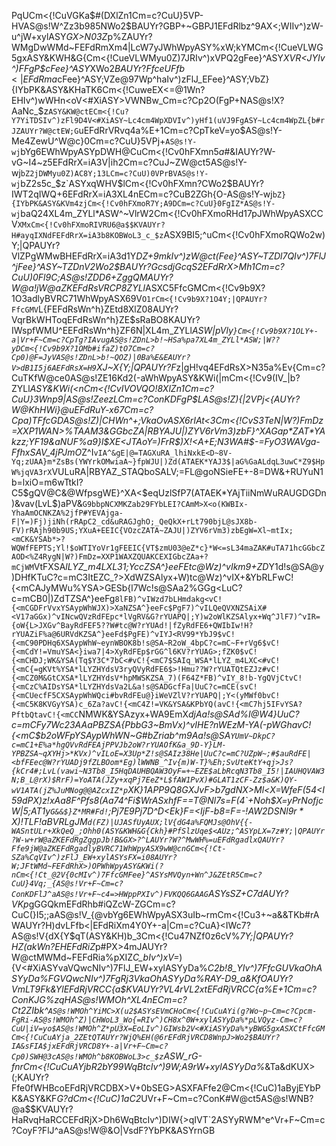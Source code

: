 PqUCm<{!CuVGKa$#(DXlZn1Cm=c?CuU}5VP-HVAS@s!W^Zz3b985NWo2$BAUYr?GBP+~GBPJ1EFdRlbz^9AX<;WIIv^)zW-u^jW+xylASY*GX>N03Z*p%ZAUYr?WMgDwWMd~FEFdRmXm4|LcW7yJWhWpyASY%xW;kYMCm<{!CueVLWG5gxASY&KWH&G{Cm<{!CueVLWMyu0Z)7JRIv^)xVPQ2gFee}^ASY*XVR<JYIv^)FFgP$cFee}^ASY*XWo2$BAUYr?FfceUFfb<|EFdRma%E+1d1Y*DZ+9mkIv^)uWM*bEW+xylASY*XWqBtcIv^)FFgP$cFee}^ASY;VZe@97Wp^haIv^)zFlJ_EFee}^ASY;VbZ}{IYbPK&ASY&KHaTK6Cm<{!CuweEX<=@1Wn?EHIv^)wWHn<oV<#XiASY>VWNBw_Cm=c?Cp2O(FgP+NAS@s!X?AaNc_$z`ASY&KW@ctECm<{!Cu?Y7YiTDSIv^)zFl9D4V<#XiASY~Lc4cm4WpXDVIv^)yHf1(uVJ9FgASY~Lc4cm4WpZL{b#rJZAUYr?W@ctEW;G`uEFdRrVRvq4a%E+1Cm=c?CpTkeV=yo$AS@s!Y-Me4ZewU^W@c}0Cm=c?CuU}5VPj+`AS@s!Y-wj`bYg6EWhWpyASYpDWH@CuCm<{!Cv0hFXmn$5a$#&IAUYr?W-vG~I4~z5EFdRrX=iA3V|ih2Cm=c?CuJ~ZW@ct5AS@s!Y-wj`bZ2jDWMyu0Z)AC8Y;13LCm=c?CuU)0VPrBVAS@s!Y-wj`bZ2s5c_$z`ASYxqWHV$lCm<{!Cv0hFXmn?CWo2$BAUYr?IWT2qIWQ+6EFdRrX=iA3XL4nECm=c?CuB2ZGh{O-AS@s!Y-wj`bZ}{IYbPK&ASY&KVm4zjCm<{!Cv0hFXmoR7Y;A9DCm=c?CuU}0FgIZ*AS@s!Y-wj`baQ24XL4m_ZYLl*ASW^~VlrW2Cm<{!Cv0hFXmoRHd17pJWhWpyASXCCV`XMxCm<{!Cv0hFXmoRIVRU6@a$$KVAUYr?H#ayqIXNdFEFdRrX=iA3b8KOBWoL3_c_$z`ASX9BI5;^uCm<{!Cv0hFXmoRQWo2w)Y;|QPAUYr?VlZPgWMwBHEFdRrX=iA3d1Y*DZ+9mkIv^)zW@ct(Fee}^ASY~TZDl7QIv^)7FlJ^jFee}^ASY~TZDnV2Wo2$BAUYr?GcsdjGcqS2EFdRrX>Mh1Cm=c?CuU)0Fl9C;AS@s!ZDD6+ZggQMAUYr?W@a!jW@aZKEFdRsVRCP8ZYLl*ASXC5FfcGMCm<{!Cv9b9X?1O3adlyBVRC71WhWpyASX69V`O1rCm<{!Cv9b9X?1O4Y;|QPAUYr?FfcGMV`L{FEFdRsWn^h}ZEtd8XlZ08AUYr?VqrBkWHToqEFdRsWn^h}ZE$sRaBO8KAUYr?IWspfWMU^EEFdRsWn^h}ZF6N|XL4m_ZYLl*ASW|pVly`}Cm<{!Cv9b9X?1OLY+-a|Vr+F~Cm=c?CpTg?IAvugAS@s!ZDnL>b!~HSa%pa7XL4m_ZYLl*ASW;|W??yDCm<{!Cv9b9X?1OMb#ifaZ)tO7Cm=c?Cp0)@F=JyVAS@s!ZDnL>b!~QOZ)|0Ba%E&EAUYr?V>dB1I5j6AEFdRsX=H9`XJ~X{Y;|QPAUYr?F*z|gH!vq4EFdRsX>N35a%Ev{Cm=c?CuTKfW@ce0AS@s!ZE16Kd2(-aWhWpyASY&KWi(|mCm<{!Cv9(IV_|b?ZYLl*ASY&KWi(<nCm<{!CvIVOVQO!8XlZn1Cm=c?CuU}3Wnp9|AS@s!ZeezLCm=c?ConKDFgP$LAS@s!Z){|2VPj<{AUYr?W@KhHWi}@uEFdRuY-x67Cm=c?Cpa)TFfcGDAS@s!Z)|CHWn^+;VkaOvASX6rIAt<3Cm<{!CvS3TeN|W?)FmDz=XXP1WAN>%TAAM3&GGbcZA|RBYAJU|)ZYV6rVm3)zbF}^XAGap*ZAT*YAkzz;YF19&aNUF%a9}l$XE<JTAoY=)FrR$)X!<A+E;N3WA#$-=FyO3WAVga-FfhxSAV_4jPJmO*Z^I`vIA^&gE|@=TAGXuRA_lhiNxkE<D~8V-Yq;zUAA}m*ZsBs(YWYrkOMwiaA~}fpWJU|)Zd(ATAEK*YAJ3$|aG%GaALdqL3uwC*Z9$HpW%jqVA3rX`VULuRA|RBYAZ_STAQboSALV;=FL@goNSieFE+-8=DW&+RUYuN1b=lxiO=m6wTtkI?C5$gQV@C&@WfpsgWE}^XA<$eqUzlSfP7(ATAEK*YAjTiiNmWuRAUGDGDn)&vav(LvL$)aPV&`G9bbpNCXMKZab29FYbLEI?CAmM>X<o(KWBIx-YhaAmOCNKZA%2jfP#YEVAjga-F|Y=)Fj)jiNh(rRApC2_cd&uRAGJghO;_QeQkX+rLt790bjL@sJX8b-FV)rRAjh90b9US;YXuA+EEIC{VOzcZATA~ZAJU|)ZYV6rVm3)zbEgW=Xl~mtIx;<mCK&YSAb*>?WQWfFEPTS;Yl!$oWTIYoVr1gFEEIC{VT$zmU03@eZ*c}*W<=sL34maZAK#uTA71hcGGbcZAOD<%Z4RygN|W?)FmDz=XXP1WAXZQUAKCEXIGbcZAa+?mCjWM`VtFXSA*lLYZ_m4LXL31;YccZSA^}eeFEtc@Wz)^vIkm9+ZD*Y1d!s@SA@y)DHfKTuC?c=mC3ItEZC_?>XdWZSAlyx+W)tc@Wz)^vIX+&YbRLFwC!{<mCAJyMWu%YSA>GESb{l7Wc!s@SAa2%GGg<LuC?c=mCB0|)ZdTZSA^}eeFg`8lFB)^vIWzd7bLHmdakg<vC!{<mCGDFrVvxYSAypWhWJX)>XaNZSA^}eeFc$PgF7)^vILQeQVXNZSAiX#<V17aGGx)^vINcwQVzRdFEpc*lVgRV&G?rYUAPQ|;Y)w2oWlKZSAlyx+Wq^JlF7)^vIR={oW{L>JXGv^BayRdFEF5??W#tc@W?rYUAd!|fZyRdFE6+QWIbIw!H?rYUAZiF%a@6URVdKZSA^}eeFd$PgFE)^vIYJ<RV99*YbJ9$vC!{<mC90PDHq6XSAypWhW~eynWBOK8b!s@SA~R2oW_4bpC?c=mC~F+rVg6$vC!{<mCdY!=VmuYSA<}iwa7|4>XyRdFEp$rGG^l6KV?rYUAG>;fZK0$vC!{<mCHDJ;WK&YSA(Tq$Y3C*7bC<#vC!{<mC7$SAIq_WSA*lLYZ_m4LXC<#vC!{<mC{=gKVt%YSA*lLYZHYdsV3ryQVyRdFE6$>!Hmu??W?rYUATQtEZJz#vC!{<mCZ0M&GtCXSA*lLYZHYdsV*hpMWSKZSA_7)(F64Z*FB)^vIY_8!b-YgQVjCtvC!{<mCzC%AIDsYSA*lLYZHYdsVa2L&a!s@SADGcfFa|UuC?c=mCE(svC!{<mCUecfF5CXSAypWhWQci#bvRdFEu@}iWeVZlV?rYUAPQ|;Y<(yMWf0bvC!{<mC5K8KVGyYSA)c_6Za?avC!{<mC4Z!=VK&YSA&KPbYQ(avC!{<mC7hj5IFvYSA?PftbQtavC!{<mCC`NMWK&YSAzyx+WA9EmX*djAa!s@SAd%I@W4}UuC?c=mCFy7Wc23AAaPBZSA{PbbG3~BmVx)^vIHE?nWEzM-YA(-pWGhavC!{<mC$b2oWFpYSAypWhWN~G#bZriab^m9Aa!s@SA`YUmV~DkpC?c=mC1+E%a*hgQVvRdFEAjPPVJb2oW?rYUAOfK&a_9D-Y}LM-YPBZSA~qXYHj>*KVx)^vILoE=X3Up*Z!s@SAIz38He|UuC?c=mC?UZpW~;#$auRdFE|<bfFEec@W?rYUADj9fZLBOom*Eg)lWWNB_^Iv{m)W-T}%Eh;SvUteKtY+qj>Js?{kCr4#;LvL(vawi~N3Tb8_I5HqDAUHBQAW3OyF=+~EZE$aLbRcqN3Tb8_I5!|IAUHQVAW3N;B_L@rX)$RrF)=YoATA(JZy+xqPj7EeZ*L$fAW1PvX)#GLAT1zCF-Zz$a&K)QY-wV1ATA(jZ%JuMNog@@AZcxIZ*p`XK}1APP9Q8GXJvF>b7gdNX>Ml<X=WfeF(54<I59dPX)z!xAa8F^Pfs8(Aa74^Fi$WrASxhfF==T@Nl7s=F(4`+Noh$*X=yPrNofjcW*|5;AT1y`G&&$}Z*MR#Fd!`;Pj7E9Pj7D^D<Ek}F=<IjF-b8=F=-$!AW2DSNl9r*X)!TLF$!aBVRLgJM`d(FZ)|UJASfUyAUX;lV{dG4a%FQMJs@OhV{{-WASntULr+XkQeQ_;Ohh0(ASY&KWH&G{Ckh}#PfSlzUqe$<AUz;^ASYpLX=7z#Y;|QPAUYr?W-w+rW@aZKEFdRgZggpJb!B&GX>?^LAUYr?W?^MwWH%=uEFdRgadlxQAUYr?Ffe9jW@aZKEFdRgadlyBVRC71WhWpyASX9wW@cnGCm<{!Ct-SZa%CqVIv^)zFlJ_EW+xylASYsFX=i08AUYr?W;JFtWMd~FEFdRhX>)OPWhWpyASY&KWi(?nCm<{!Ct_@2V{0cMIv^)7FfcGMFee}^ASYsMVQyn+Wn^J&ZEtR5Cm=c?CuU}4Vq;_{AS@s!Vr+F~Cm=c?ConKDFlJ^aAS@s!Vr+F~c4=>HWppPXIv^)FVKQQ6GAAG`ASYsSZ+C7dAUYr?VKp*gGGQkmEFdRhb#iQZcW-ZGCm=c?CuC(}I5;;aAS@s!V_{@vbYg6EWhWpyASX3uIb~rmCm<{!Cu3+~a&&TKb#rAWAUYr?H)dvLFfb<|EFdRiXm4Y0Y+-a|Cm=c?CuA}<IWc7?AS@s!V{dX{Y$qT(ASY&KH)b_3Cm<{!Cu47NZf0z6cV%*7Y;|QPAUYr?HZ(akWn?EHEFdRiZ*p#PX>4mJAUYr?W@ctMWMd~FEFdRia%pXIZ*C_bIv^)xV=*){V<#XiASYvaVQwcNIv^)7FlJ_EW+xylASYyDa%*C2b!8_YIv^)7FfcGUVkaOhASYyDa%*FGVQwcNIv^)7FgRj3VkaOhASYyDa%*RAY-D9_a&KfOAUYr?VmLT9Fk&YlEFdRjVRCC{a$$KVAUYr?VL4$rVL2xtEFdRjVRCC{a%E+1Cm=c?ConKJG%zqHAS@s!WMOh^XL4nECm=c?Ct*2ZIbk^`AS@s!WMOh^YiMC>X(u2$ASYsEVmCHoCm<{!CuCuAYi(g?Wo~p~Cm=c?Cpcm-FgRi-AS@s!WMOh^Z)|CHWoL3_Wo{=RIv^)CH8x^0W+xylASYyDa%*pLVQyz-Cm=c?CuU|iV=yo$AS@s!WMOh^Z*pU3X=EoLIv^)GIWsb2V<#XiASYyDa%*yBWG5gxASXCtFfcGMCm<{!CuCuAYja_2ZEtQTAUYr?WjQ%EH(@6rEFdRjVRCD8WnpJ>Wo2$BAUYr?IA&sFIA$jxEFdRjVRCD8Y+-a|Vr+F~Cm=c?Cp0)SWH@3cAS@s!WMOh^b8KOBWoL3>c_$z`ASW_rG-fnrCm<{!CuCuAYjbR2bY*99WqBtcIv^)9W;A9rW+xylASYyDa%*&Ta&dKUX>(;KAUYr?Ffe0fWHBcoEFdRjVRCDBX>V+0bSEG>ASXFAFfe2@Cm<{!CuC)1aByjEYbPK&ASY&KF*G?dCm<{!CuC)1aC2*UVr+F~Cm=c?ConK#W@ct5AS@s!WNB?@a$$KVAUYr?HaRvqHaRCCEFdRjX>Dh6WqBtcIv^)DIW{>qIVT`2ASYyRWM^e^Vr+F~Cm=c?CoyF?FlJ^aAS@s!W@&O|VsdF?YbPK&ASYrnGB